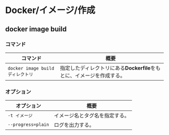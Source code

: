 # Docker/イメージ/作成

## docker image build

### コマンド

| コマンド                          | 概要                                                         |
| --------------------------------- | ------------------------------------------------------------ |
| `docker image build ディレクトリ` | 指定したディレクトリにある**Dockerfile**をもとに、イメージを作成する。 |

### オプション

| オプション         | 概要                           |
| ------------------ | ------------------------------ |
| `-t イメージ`      | イメージ名とタグ名を指定する。 |
| `--progress=plain` | ログを出力する。               |
